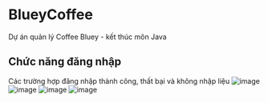 # BlueyCoffee
Dự án quản lý Coffee Bluey - kết thúc môn Java
## Chức năng đăng nhập
Các trường hợp đăng nhập thành công, thất bại và không nhập liệu
![image](https://github.com/user-attachments/assets/d7b5859e-1279-48ee-b9ed-f31593bafc07)
![image](https://github.com/user-attachments/assets/81f5e394-44cb-43d0-9ecc-54150a4211d4)
![image](https://github.com/user-attachments/assets/460c7121-9875-4740-b69e-54bd84eeeb78)
![image](https://github.com/user-attachments/assets/9bd280d4-3525-401a-941e-f037297e3952)
